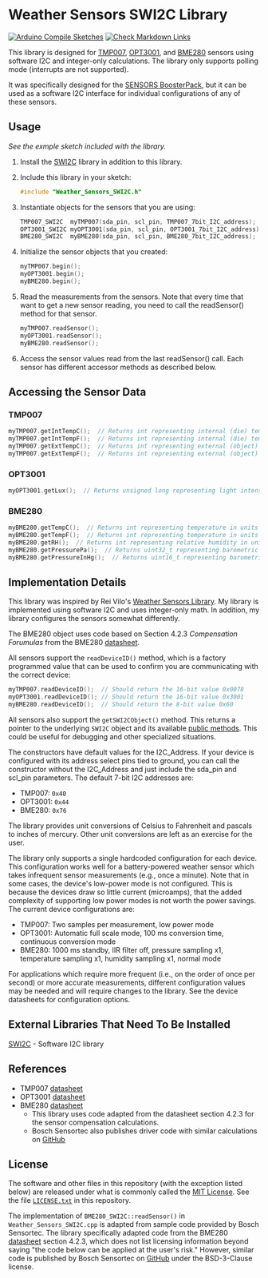 # Weather Sensors SWI2C Library

[![Arduino Compile Sketches](https://github.com/Andy4495/Weather_Sensors_SWI2C/actions/workflows/arduino-compile-sketches.yml/badge.svg)](https://github.com/Andy4495/Weather_Sensors_SWI2C/actions/workflows/arduino-compile-sketches.yml)
[![Check Markdown Links](https://github.com/Andy4495/Weather_Sensors_SWI2C/actions/workflows/CheckMarkdownLinks.yml/badge.svg)](https://github.com/Andy4495/Weather_Sensors_SWI2C/actions/workflows/CheckMarkdownLinks.yml)

This library is designed for [TMP007][1], [OPT3001][2], and [BME280][3] sensors using software I2C and integer-only calculations. The library only supports polling mode (interrupts are not supported).

It was specifically designed for the [SENSORS BoosterPack][4], but it can be used as a software I2C interface for individual configurations of any of these sensors.

## Usage

*See the exmple sketch included with the library.*

1. Install the [SWI2C][5] library in addition to this library.

2. Include this library in your sketch:

    ```cpp
    #include "Weather_Sensors_SWI2C.h"
    ```

3. Instantiate objects for the sensors that you are using:

    ```cpp
    TMP007_SWI2C  myTMP007(sda_pin, scl_pin, TMP007_7bit_I2C_address);
    OPT3001_SWI2C myOPT3001(sda_pin, scl_pin, OPT3001_7bit_I2C_address);
    BME280_SWI2C  myBME280(sda_pin, scl_pin, BME280_7bit_I2C_address);
    ```

4. Initialize the sensor objects that you created:

    ```cpp
    myTMP007.begin();
    myOPT3001.begin();
    myBME280.begin();
   ```

5. Read the measurements from the sensors. Note that every time that want to get a new sensor reading, you need to call the readSensor() method for that sensor.

    ```cpp
    myTMP007.readSensor();
    myOPT3001.readSensor();
    myBME280.readSensor();

    ```

6. Access the sensor values read from the last readSensor() call. Each sensor has different accessor methods as described below.

## Accessing the Sensor Data

### TMP007

```cpp
myTMP007.getIntTempC();  // Returns int representing internal (die) temperature in units of 0.1 degrees Celsius
myTMP007.getIntTempF();  // Returns int representing internal (die) temperature in units of 0.1 degrees Fahrenheit
myTMP007.getExtTempC();  // Returns int representing external (object) temperature in units of 0.1 degrees Celsius
myTMP007.getExtTempF();  // Returns int representing external (object) temperature in units of 0.1 degrees Fahrenheit
```

### OPT3001

```cpp
myOPT3001.getLux();  // Returns unsigned long representing light intensity in lux.
```

### BME280

```cpp
myBME280.getTempC();  // Returns int representing temperature in units of 0.01 degrees Celsius
myBME280.getTempF();  // Returns int representing temperature in units of 0.1 degrees Fahrenheit
myBME280.getRH();  // Returns int representing relative humidity in units of 0.1 %RH
myBME280.getPressurePa();  // Returns uint32_t representing barometric pressure in units of pascals (Pa)
myBME280.getPressureInHg();  // Returns uint16_t representing barometric pressure in units of 0.01 inches of mercury (inHg)
```

## Implementation Details

This library was inspired by Rei Vilo's [Weather Sensors Library][7]. My library is implemented using software I2C and uses integer-only math. In addition, my library configures the sensors somewhat differently.

The BME280 object uses code based on Section 4.2.3 *Compensation Forumulas* from the BME280 [datasheet][3].

All sensors support the `readDeviceID()` method, which is a factory programmed value that can be used to confirm you are communicating with the correct device:

```cpp
myTMP007.readDeviceID();  // Should return the 16-bit value 0x0078
myOPT3001.readDeviceID(); // Should return the 16-bit value 0x3001
myBME280.readDeviceID();  // Should return the 8-bit value 0x60
```

All sensors also support the `getSWI2CObject()` method. This returns a pointer to the underlying `SWI2C` object and its available [public methods][5]. This could be useful for debugging and other specialized situations.

The constructors have default values for the I2C_Address. If your device is configured with its address select pins tied to ground, you can call the constructor without the I2C_Address and just include the sda_pin and scl_pin parameters. The default 7-bit I2C addresses are:

- TMP007: `0x40`
- OPT3001: `0x44`
- BME280: `0x76`

The library provides unit conversions of Celsius to Fahrenheit and pascals to inches of mercury. Other unit conversions are left as an exercise for the user.

The library only supports a single hardcoded configuration for each device. This configuration works well for a battery-powered weather sensor which takes infrequent sensor measurements (e.g., once a minute). Note that in some cases, the device's low-power mode is not configured. This is because the devices draw so little current (microamps), that the added complexity of supporting low power modes is not worth the power savings. The current device configurations are:

- TMP007: Two samples per measurement, low power mode
- OPT3001: Automatic full scale mode, 100 ms conversion time, continuous conversion mode
- BME280: 1000 ms standby, IIR filter off, pressure sampling x1, temperature sampling x1, humidity sampling x1, normal mode

For applications which require more frequent (i.e., on the order of once per second) or more accurate measurements, different configuration values may be needed and will require changes to the library. See the device datasheets for configuration options.

## External Libraries That Need To Be Installed

[SWI2C][5] - Software I2C library

## References

- TMP007 [datasheet][1]
- OPT3001 [datasheet][2]
- BME280 [datasheet][3]
  - This library uses code adapted from the datasheet section 4.2.3 for the sensor compensation calculations.
  - Bosch Sensortec also publishes driver code with similar calculations on [GitHub][6]

## License

The software and other files in this repository (with the exception listed below) are released under what is commonly called the [MIT License][100]. See the file [`LICENSE.txt`][101] in this repository.

The implementation of `BME280_SWI2C::readSensor()` in `Weather_Sensors_SWI2C.cpp` is adapted from sample code provided by Bosch Sensortec. The library specifically adapted code from the BME280 [datasheet][3] section 4.2.3, which does not list licensing information beyond saying "the code below can be applied at the user's risk." However, similar code is published by Bosch Sensortec on [GitHub][6] under the BSD-3-Clause license.

[1]: https://cdn-shop.adafruit.com/datasheets/tmp007.pdf
[2]: https://www.ti.com/lit/ds/symlink/opt3001.pdf
[3]: https://www.bosch-sensortec.com/media/boschsensortec/downloads/datasheets/bst-bme280-ds002.pdf
[4]: https://www.ti.com/lit/ug/slau666b/slau666b.pdf
[5]: https://github.com/Andy4495/SWI2C
[6]: https://github.com/BoschSensortec/BME280_driver
[7]: https://github.com/rei-vilo/SensorsWeather_Library
[100]: https://choosealicense.com/licenses/mit/
[101]: ./LICENSE.txt
[//]: # ([200]: https://github.com/Andy4495/Weather_Sensors_SWI2C)
